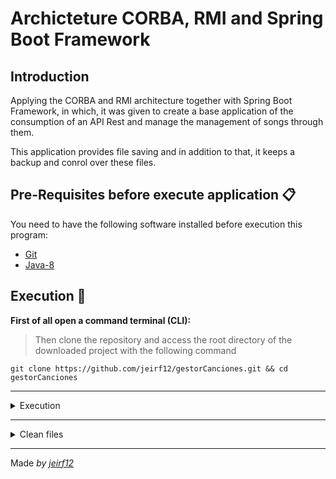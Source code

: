# Archicteture CORBA, RMI and Spring Boot Framework

## Introduction
Applying the CORBA and RMI architecture together with Spring Boot Framework, in which, it was given to create a base application of the consumption of an API Rest and manage the management of songs through them.

This application provides file saving and in addition to that, it keeps a backup and conrol over these files.

## Pre-Requisites before execute application 📋
You need to have the following software installed before execution this program:
* [Git](https://git-scm.com/downloads)
* [Java-8](https://www.oracle.com/co/java/technologies/javase/javase8-archive-downloads.html)

## Execution 🚀
**First of all open a command terminal (CLI):**
> Then clone the repository and access the root directory of the downloaded project with the following command
```
git clone https://github.com/jeirf12/gestorCanciones.git && cd gestorCanciones
```

---
<details>
  <summary>Execution</summary>

  **Note:** Before executing this script have installed the pre-requisite programs.
  > Execution following command for execute complete project:
  ```
  run.bat
  ```
</details>

---
<details>
  <summary>Clean files</summary>

  > If you want to delete the create folder and executables, run the following command:
  ```
  clean.bat
  ```
</details>

---
Made _by [jeirf12](https://github.com/jeirf12)_
